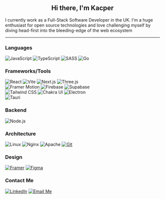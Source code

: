 <h2 align="center">Hi there, I'm Kacper
</h2>

<p>I currently work as a Full-Stack Software Developer in the UK. I'm a huge enthusiast for open source technologies and love challenging myself by diving head-first into the bleeding-edge of the web ecosystem</p>

<hr>

### Languages
![JavaScript](https://img.shields.io/badge/JavaScript-F7DF1E?style=flat-square&logo=javascript&logoColor=black)
![TypeScript](https://img.shields.io/badge/TypeScript-007ACC?style=flat-square&logo=typescript&logoColor=white)
![SASS](https://img.shields.io/badge/SASS-CC6699?style=flat-square&logo=sass&logoColor=white)
![Go](https://img.shields.io/badge/Go-00ADD8?style=flat-square&logo=go&logoColor=white)


### Frameworks/Tools
![React](https://img.shields.io/badge/React-61DAFB?style=flat-square&logo=react&logoColor=white)
![Vite](https://img.shields.io/badge/Vite-646CFF?style=flat-square&logo=vite&logoColor=white)
![Next.js](https://img.shields.io/badge/Next.js-000000?style=flat-square&logo=next.js&logoColor=white)
![Three.js](https://img.shields.io/badge/Three.js-000000?style=flat-square&logo=three.js&logoColor=white)
<br>
![Framer Motion](https://img.shields.io/badge/Framer%20Motion-0055FF?style=flat-square&logo=framer&logoColor=white)
![Firebase](https://img.shields.io/badge/Firebase-FFCA28?style=flat-square&logo=firebase&logoColor=white)
![Supabase](https://img.shields.io/badge/Supabase-000000?style=flat-square&logo=supabase&logoColor=white)
<br>
![Tailwind CSS](https://img.shields.io/badge/Tailwind%20CSS-38B2AC?style=flat-square&logo=tailwind-css&logoColor=white)
![Chakra UI](https://img.shields.io/badge/Chakra%20UI-319795?style=flat-square&logo=chakra-ui&logoColor=white)
![Electron](https://img.shields.io/badge/Electron-47848F?style=flat-square&logo=electron&logoColor=white)
<br>
![Tauri](https://img.shields.io/badge/Tauri-684D62?style=flat-square&logo=tauri&logoColor=white)

### Backend
![Node.js](https://img.shields.io/badge/Node.js-339933?style=flat-square&logo=node.js&logoColor=white)

### Architecture
![Linux](https://img.shields.io/badge/Linux-FCC624?style=flat-square&logo=linux&logoColor=white)
![Nginx](https://img.shields.io/badge/Nginx-009639?style=flat-square&logo=nginx&logoColor=white)
![Apache](https://img.shields.io/badge/Apache-D22128?style=flat-square&logo=apache&logoColor=white)
[![Git](https://img.shields.io/badge/Git-F05032?style=flat-square&logo=git&logoColor=white)](https://git-scm.com/)

### Design
[![Framer](https://img.shields.io/badge/Framer-0055FF?style=flat-square&logo=framer&logoColor=white)](https://www.framer.com/)
[![Figma](https://img.shields.io/badge/Figma-F24E1E?style=flat-square&logo=figma&logoColor=white)](https://www.figma.com/)


### Contact Me
[![LinkedIn](https://img.shields.io/badge/LinkedIn-Kacper%20Daniel-blue?style=flat-square&logo=linkedin)](https://www.linkedin.com/in/kacperdaniel/)
[![Email Me](https://img.shields.io/badge/Email-Me-D14836?style=flat-square&logo=email&logoColor=white)](mailto:your_email@example.com)



